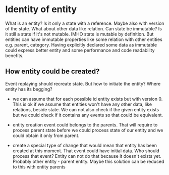 # Identity of entity
What is an entity? Is it only a state with a reference. Maybe also with version of the state. What about other data like relation.
Can state be immutable? Is it still a state if it's not mutable. IMHO state is mutable by definition.
But entities can have immutable properties like some relation with other entities e.g. parent, category. 
Having explicitly declared some data as immutable could express better entity and some performance and code readability benefits. 

##  How entity could be created?
Event replaying should recreate state. But how to initiate the entity? Where entity has its begging?

- we can assume that for each possible id entity exists but with version 0. 
This is ok if we assume that entities won't have any other data, like relations, beside state.
We can not also check if the given entity exists but we could check if it contains any events  so that could be equivalent.

- entity creation event could belongs to the parents.
That will require to process parent state before we could process state of our entity and we could obtain it only from parent.

- create a special type of change that would mean that entity has been created at this moment. 
That event could have initial data. 
Who should process that event? Entity can not do that because it doesn't exists yet. Probably other entity - parent entity.
Maybe this solution can be reduced to this with entity parents

